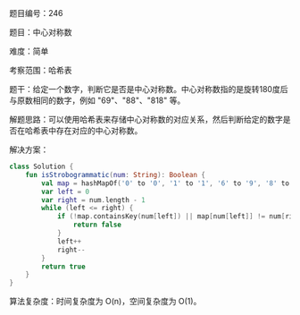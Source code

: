 题目编号：246

题目：中心对称数

难度：简单

考察范围：哈希表

题干：给定一个数字，判断它是否是中心对称数。中心对称数指的是旋转180度后与原数相同的数字，例如 "69"、"88"、"818" 等。

解题思路：可以使用哈希表来存储中心对称数的对应关系，然后判断给定的数字是否在哈希表中存在对应的中心对称数。

解决方案：

```kotlin
class Solution {
    fun isStrobogrammatic(num: String): Boolean {
        val map = hashMapOf('0' to '0', '1' to '1', '6' to '9', '8' to '8', '9' to '6')
        var left = 0
        var right = num.length - 1
        while (left <= right) {
            if (!map.containsKey(num[left]) || map[num[left]] != num[right]) {
                return false
            }
            left++
            right--
        }
        return true
    }
}
```

算法复杂度：时间复杂度为 O(n)，空间复杂度为 O(1)。